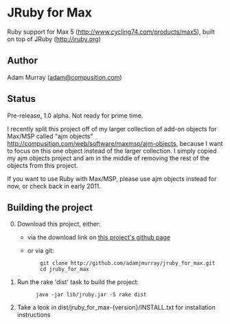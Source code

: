 # JRuby for Max #

Ruby support for Max 5 (<http://www.cycling74.com/products/max5>), built on top of JRuby (<http://jruby.org>)

  
## Author ##

Adam Murray (adam@compusition.com)


## Status ##

Pre-release, 1.0 alpha. Not ready for prime time.

I recently split this project off of my larger collection of add-on objects for Max/MSP called "ajm objects" <http://compusition.com/web/software/maxmsp/ajm-objects>, because I want to focus on this one object instead
of the larger collection. I simply copied my ajm objects project and am in the middle of removing the rest of
the objects from this project.

If you want to use Ruby with Max/MSP, please use ajm objects instead for now, or check back in early 2011.


## Building the project

0. Download this project, either:
   * via the download link on [this project's github page](http://github.com/adamjmurray/jruby_for_max)
   * or via git:

             git clone http://github.com/adamjmurray/jruby_for_max.git
             cd jruby_for_max

0. Run the rake 'dist' task to build the project:

             java -jar lib/jruby.jar -S rake dist
     
0. Take a look in dist/jruby\_for\_max-{version}/INSTALL.txt for installation instructions
